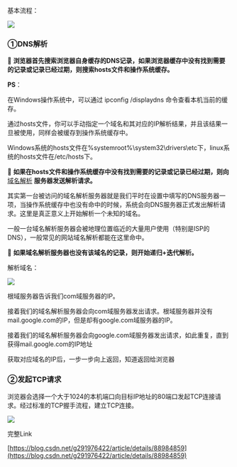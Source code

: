 
基本流程：

![](https://cdn.nlark.com/yuque/0/2023/png/32650608/1679020217801-61ba9af4-b19d-4449-a138-a6c3472b5bef.png)

### ①DNS解析

🔷 **浏览器首先搜索浏览器自身缓存的DNS记录，如果浏览器缓存中没有找到需要的记录或记录已经过期，则搜索hosts文件和操作系统缓存。**

**PS**：

在Windows操作系统中，可以通过 ipconfig /displaydns 命令查看本机当前的缓存。

通过hosts文件，你可以手动指定一个域名和其对应的IP解析结果，并且该结果一旦被使用，同样会被缓存到操作系统缓存中。

Windows系统的hosts文件在%systemroot%\system32\drivers\etc下，linux系统的hosts文件在/etc/hosts下。

🔷 **如果在hosts文件和操作系统缓存中没有找到需要的记录或记录已经过期，则向** [域名解析](https://so.csdn.net/so/search?q=%E5%9F%9F%E5%90%8D%E8%A7%A3%E6%9E%90&spm=1001.2101.3001.7020) **服务器发送解析请求。**

其实第一台被访问的域名解析服务器就是我们平时在设置中填写的DNS服务器一项，当操作系统缓存中也没有命中的时候，系统会向DNS服务器正式发出解析请求。这里是真正意义上开始解析一个未知的域名。

一般一台域名解析服务器会被地理位置临近的大量用户使用（特别是ISP的DNS），一般常见的网站域名解析都能在这里命中。

🔷 **如果域名解析服务器也没有该域名的记录，则开始递归+迭代解析。**

解析域名：

![](https://cdn.nlark.com/yuque/0/2023/png/32650608/1679020241278-13053e83-d4d9-4884-ae55-91c9e7ed7ce7.png)

根域服务器告诉我们com域服务器的IP。

接着我们的域名解析服务器会向com域服务器发出请求。根域服务器并没有mail.google.com的IP，但是却有google.com域服务器的IP。

接着我们的域名解析服务器会向google.com域服务器发出请求，如此重复，直到获得mail.google.com的IP地址

获取对应域名的IP后，一步一步向上返回，知道返回给浏览器

### ②发起TCP请求

浏览器会选择一个大于1024的本机端口向目标IP地址的80端口发起TCP连接请求。经过标准的TCP握手流程，建立TCP连接。

![](https://cdn.nlark.com/yuque/0/2023/png/32650608/1679020252895-2aae1e5b-c572-47d8-9ac0-7fdfaf6c5455.png)

完整Link

[https://blog.csdn.net/g291976422/article/details/88984859](https://blog.csdn.net/g291976422/article/details/88984859)